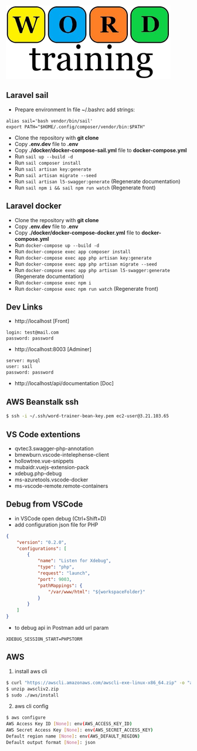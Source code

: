 ![Word trainer](/public/images/logo.png)

## Laravel sail

-   Prepare environment
    In file ~/.bashrc add strings:

```
alias sail='bash vendor/bin/sail'
export PATH="$HOME/.config/composer/vendor/bin:$PATH"
```

-   Clone the repository with **git clone**
-   Copy **.env.dev** file to **.env**
-   Copy **./docker/docker-compose-sail.yml** file to **docker-compose.yml**
-   Run `sail up --build -d`
-   Run `sail composer install`
-   Run `sail artisan key:generate`
-   Run `sail artisan migrate --seed`
-   Run `sail artisan l5-swagger:generate` (Regenerate documentation)
-   Run `sail npm i && sail npm run watch` (Regenerate front)

## Laravel docker

-   Clone the repository with **git clone**
-   Copy **.env.dev** file to **.env**
-   Copy **./docker/docker-compose-docker.yml** file to **docker-compose.yml**
-   Run `docker-compose up --build -d`
-   Run `docker-compose exec app composer install`
-   Run `docker-compose exec app php artisan key:generate`
-   Run `docker-compose exec app php artisan migrate --seed`
-   Run `docker-compose exec app php artisan l5-swagger:generate` (Regenerate documentation)
-   Run `docker-compose exec npm i`
-   Run `docker-compose exec npm run watch` (Regenerate front)

## Dev Links

-   http://localhost [Front]

```properties
login: test@mail.com
password: password
```

-   http://localhost:8003 [Adminer]

```properties
server: mysql
user: sail
password: password
```

-   http://localhost/api/documentation [Doc]

## AWS Beanstalk ssh

```bash
$ ssh -i ~/.ssh/word-trainer-bean-key.pem ec2-user@3.21.103.65
```

## VS Code extentions

-   qvtec3.swagger-php-annotation
-   bmewburn.vscode-intelephense-client
-   hollowtree.vue-snippets
-   mubaidr.vuejs-extension-pack
-   xdebug.php-debug
-   ms-azuretools.vscode-docker
-   ms-vscode-remote.remote-containers

## Debug from VSCode

-   in VSCode open debug (Ctrl+Shift+D)
-   add configuration json file for PHP

```json
{
    "version": "0.2.0",
    "configurations": [
        {
            "name": "Listen for Xdebug",
            "type": "php",
            "request": "launch",
            "port": 9003,
            "pathMappings": {
                "/var/www/html": "${workspaceFolder}"
            }
        }
    ]
}
```

-   to debug api in Postman add url param

```properties
XDEBUG_SESSION_START=PHPSTORM
```

## AWS

1. install aws cli

```bash
$ curl "https://awscli.amazonaws.com/awscli-exe-linux-x86_64.zip" -o "awscliv2.zip"
$ unzip awscliv2.zip
$ sudo ./aws/install
```

2. aws cli config

```bash
$ aws configure
AWS Access Key ID [None]: env(AWS_ACCESS_KEY_ID)
AWS Secret Access Key [None]: env(AWS_SECRET_ACCESS_KEY)
Default region name [None]: env(AWS_DEFAULT_REGION)
Default output format [None]: json

```
